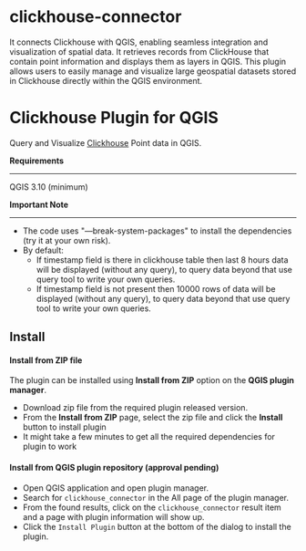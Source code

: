 # clickhouse-connector

It connects Clickhouse with QGIS, enabling seamless integration and visualization of spatial data. It retrieves records from ClickHouse that contain point information and displays them as layers in QGIS. This plugin allows users to easily manage and visualize large geospatial datasets stored in Clickhouse directly within the QGIS environment.

# Clickhouse Plugin for QGIS

Query and Visualize [Clickhouse](https://clickhouse.com/) Point data in QGIS.

**Requirements**

************
QGIS 3.10 (minimum)

**Important Note**

---
 - The code uses "—break-system-packages" to install the dependencies (try it at your own risk).
 - By default:
   - If timestamp field is there in clickhouse table then last 8 hours data will be displayed (without any query), to query data beyond that use query tool to write your own queries.
   - If timestamp field is not present then 10000 rows of data will be displayed (without any query), to query data beyond that use query tool to write your own queries.
## Install

#### Install from ZIP file

The plugin can be installed using **Install from ZIP** option on the **QGIS plugin manager**.

* Download zip file from the required plugin released version.
* From the **Install from ZIP** page, select the zip file and click the **Install** button to install plugin
* It might take a few minutes to get all the required dependencies for plugin to work

#### Install from QGIS plugin repository (approval pending)

* Open QGIS application and open plugin manager.
* Search for `clickhouse_connector` in the All page of the plugin manager.
* From the found results, click on the `clickhouse_connector` result item and a page with plugin information will show up.
* Click the `Install Plugin` button at the bottom of the dialog to install the plugin.
